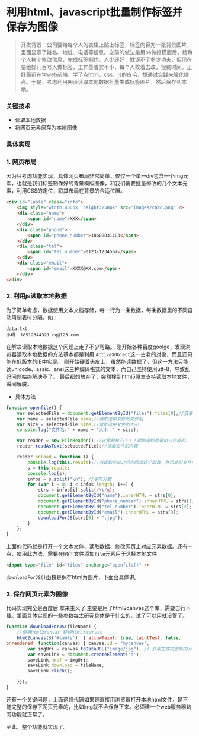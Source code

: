 # 利用html、javascript批量制作标签并保存为图像
> 开发背景：公司要给每个人的衣柜上贴上标签，标签内容为一张背景图片，里面显示了姓名、地址、电话等信息。之前的做法是用ps做好模版后，给每个人挨个修改信息，完成标签制作。人少还好，耽误不了多少功夫，但现在要给好几百号人做标签，工作量着实不小，每个人挨着去改，很费时间。正好最近在学web前端，学了点html、css、js的皮毛，想通过实践来强化提高。于是，考虑利用网页读取本地数据批量生成标签图片，然后保存到本地。
### 关键技术
* 读取本地数据
* 将网页元素保存为本地图像

### 具体实现
### 1. 网页布局 
 因为只考虑功能实现，具体网页布局非常简单，仅仅一个单一div包含一个img元素，也就是我们标签制作好的背景模版图像，和我们需要批量修改的几个文本元素，利用CSS的定位，将其布局在背景的合适位置。
``` html
<div id="lable" class="info">
    <img style="width:400px; height:250px" src="images/card.png" />
    <div class="name">
        <span id="name">XXX</span>
    </div>
    <div class="phone">
        <span id="phone_number">18608831183</span>
    </div>
    <div class="tel">
        <span id="tel_number">0123-1234567</span>
    </div>
    <div class="email">
        <span id="email">XXXX@XX.com</span>
    </div>
</div> 
```
### 2. 利用js读取本地数据
为了简单考虑，数据使用文本文档存储，每一行为一条数据，每条数据里的不同自动用制表符分隔，如：
```
data.txt
小明  18512344321 qq@123.com
```
在解决读取本地数据这个问题上走了不少弯路。
刚开始各种百度goolge，发现浏览器读取本地数据的方法基本都是利用
```ActiveXObject```这一古老的对象，而且还只能在低版本的IE中实现。
刚开始硬着头皮上，虽然能读数据了，但这一方法只能读unicode、assic、ansi这三种编码格式的文本，而自己坚持使用utf-8，导致乱码问题始终解决不了。
最后都想放弃了，突然搜到html5原生支持读取本地文件，瞬间解脱。
* 具体方法
``` javascript
function openfile() {
	var selectedFile = document.getElementById("files").files[0];//获取读取的File对象
	var name = selectedFile.name;//读取选中文件的文件名
	var size = selectedFile.size;//读取选中文件的大小
	console.log("文件名:" + name + "大小：" + size);

	var reader = new FileReader();//这里是核心！！！读取操作就是由它完成的。
	reader.readAsText(selectedFile);//读取文件的内容

	reader.onload = function () {
		console.log(this.result);//当读取完成之后会回调这个函数，然后此时文件的内容存储到了result中。直接操作即可。
		s = this.result;
		console.log(s);
		infos = s.split("\n"); //字符分割
		for (var i = 0; i < infos.length; i++) {
			strs = infos[i].split(/\t/g);
			document.getElementById("name").innerHTML = strs[0];
			document.getElementById("phone_number").innerHTML = strs[1];
			document.getElementById("tel_number").innerHTML = strs[2];
			document.getElementById("email").innerHTML = strs[3];
			downloadForJS(strs[0] + ".jpg");
		}
	};
}
```
上面的代码就是打开一个文本文件、读取数据、修改网页上对应元素数据。还有一点，使用此方法，需要在html文件添加```file```元素用于选择本地文件
``` html
<input type="file" id="files" onchange="openfile()" />
```
```downloadForJS()```函数是保存html为图片，下面会具体讲。
### 3. 保存网页元素为图像

代码实现完全是百度后 拿来主义了,主要是用了html2canvas这个库，需要自行下载。里面具体实现的一些参数每太研究具体是干什么的，试了可以用就没管了。
``` javascript
function downloadForJS(fileName) {
	//使用html2canvas 转换html为canvas
	html2canvas($('#lable'), { allowTaint: true, taintTest: false,
onrendered: function(canvas) { canvas.id = "mycanvas";
		var imgUri = canvas.toDataURL("image/jpg"); // 获取生成的图片的url 　
		var saveLink = document.createElement('a');
		saveLink.href = imgUri;
		saveLink.download = fileName;
		saveLink.click();

	}});
}
```
还有一个关键问题，上面这段代码如果是直接用浏览器打开本地html文件，是不能完整的保存下网页元素的，比如img就不会保存下来。必须建一个web服务器访问功能就正常了。

至此，整个功能就实现了。

